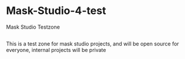 # Mask-Studio-4-test
Mask Studio Testzone
## 

This is a test zone for mask studio projects, and will be open source for everyone, internal projects will be private
